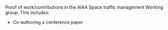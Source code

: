 Proof of work/contributions in the AIAA Space traffic management Working group. This includes:
- Co-authoring a conference paper
